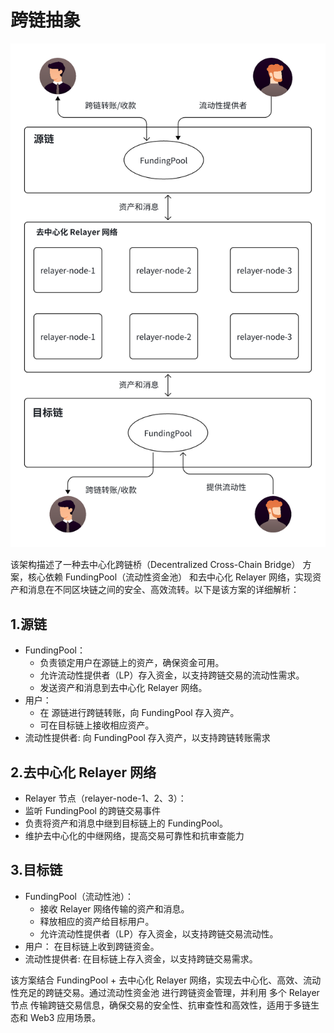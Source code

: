 # 跨链抽象

![crosschain.png](images/crosschain.png)

该架构描述了一种去中心化跨链桥（Decentralized Cross-Chain Bridge） 方案，核心依赖 FundingPool（流动性资金池） 和去中心化 Relayer 网络，实现资产和消息在不同区块链之间的安全、高效流转。以下是该方案的详细解析：

## 1.源链
-  FundingPool：
    - 负责锁定用户在源链上的资产，确保资金可用。
    - 允许流动性提供者（LP）存入资金，以支持跨链交易的流动性需求。
    - 发送资产和消息到去中心化 Relayer 网络。
- 用户：
    - 在 源链进行跨链转账，向 FundingPool 存入资产。
    - 可在目标链上接收相应资产。
- 流动性提供者:  向 FundingPool 存入资产，以支持跨链转账需求

## 2.去中心化 Relayer 网络
- Relayer 节点（relayer-node-1、2、3）：
- 监听 FundingPool 的跨链交易事件
- 负责将资产和消息中继到目标链上的 FundingPool。
- 维护去中心化的中继网络，提高交易可靠性和抗审查能力

## 3.目标链
- FundingPool（流动性池）：
    - 接收 Relayer 网络传输的资产和消息。
    -  释放相应的资产给目标用户。
    - 允许流动性提供者（LP）存入资金，以支持跨链交易流动性。
- 用户： 在目标链上收到跨链资金。
- 流动性提供者: 在目标链上存入资金，以支持跨链交易需求。

该方案结合 FundingPool + 去中心化 Relayer 网络，实现去中心化、高效、流动性充足的跨链交易。通过流动性资金池 进行跨链资金管理，并利用 多个 Relayer 节点 传输跨链交易信息，确保交易的安全性、抗审查性和高效性，适用于多链生态和 Web3 应用场景。

